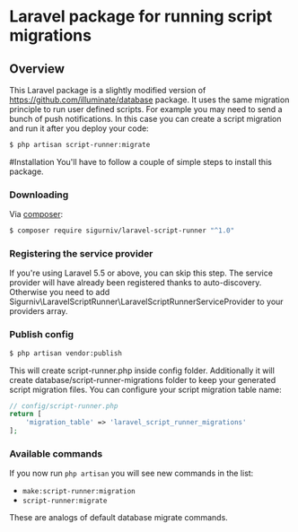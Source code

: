 # Laravel package for running script migrations

## Overview
This Laravel package is a slightly modified version of https://github.com/illuminate/database package. It uses the same
migration principle to run user defined scripts.
For example you may need to send a bunch of push notifications. In this case you can create a script migration and run
it after you deploy your code:
```bash
$ php artisan script-runner:migrate 
```

#Installation
You'll have to follow a couple of simple steps to install this package.

### Downloading
Via [composer](http://getcomposer.org):

```bash
$ composer require sigurniv/laravel-script-runner "^1.0" 
```

### Registering the service provider
If you're using Laravel 5.5 or above, you can skip this step. The service provider will have already been 
registered thanks to auto-discovery. Otherwise you need to add Sigurniv\LaravelScriptRunner\LaravelScriptRunnerServiceProvider to your providers
 array.
 
### Publish config
```bash
$ php artisan vendor:publish
```
This will create script-runner.php inside config folder. Additionally it will create database/script-runner-migrations
folder to keep your generated script migration files.
You can configure your script migration table name:
```php
// config/script-runner.php
return [
    'migration_table' => 'laravel_script_runner_migrations'
];
```

### Available commands
If you now run `php artisan` you will see new commands in the list:
- `make:script-runner:migration`
- `script-runner:migrate`

These are analogs of default database migrate commands.